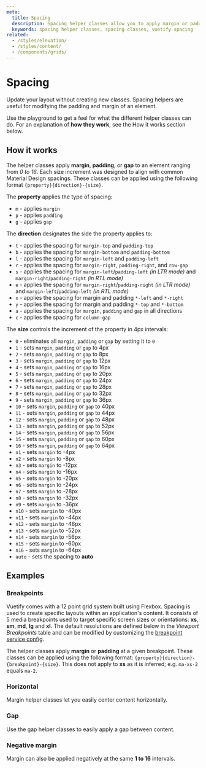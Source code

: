 ```yaml
---
meta:
  title: Spacing
  description: Spacing helper classes allow you to apply margin or padding to any element in increments from 1 to 5.
  keywords: spacing helper classes, spacing classes, vuetify spacing
related:
  - /styles/elevation/
  - /styles/content/
  - /components/grids/
---
```


# Spacing

Update your layout without creating new classes. Spacing helpers are useful for modifying the padding and margin of an element.

<page-features />

<entry />

Use the playground to get a feel for what the different helper classes can do. For an explanation of **how they work**, see the How it works section below.

<example file="spacing/usage" />

## How it works

The helper classes apply **margin**, **padding**, or **gap** to an element ranging from _0 to 16_. Each size increment was designed to align with common Material Design spacings. These classes can be applied using the following format `{property}{direction}-{size}`.

The **property** applies the type of spacing:

- `m` - applies `margin`
- `p` - applies `padding`
- `g` - applies `gap`

The **direction** designates the side the property applies to:

- `t` - applies the spacing for `margin-top` and `padding-top`
- `b` - applies the spacing for `margin-bottom` and `padding-bottom`
- `l` - applies the spacing for `margin-left` and `padding-left`
- `r` - applies the spacing for `margin-right`, `padding-right`, and `row-gap`
- `s` - applies the spacing for `margin-left`/`padding-left` _(in LTR mode)_ and `margin-right`/`padding-right` _(in RTL mode)_
- `e` - applies the spacing for `margin-right`/`padding-right` _(in LTR mode)_ and `margin-left`/`padding-left` _(in RTL mode)_
- `x` - applies the spacing for margin and padding `*-left` and `*-right`
- `y` - applies the spacing for margin and padding `*-top` and `*-bottom`
- `a` - applies the spacing for `margin`, `padding` and `gap` in all directions
- `c` - applies the spacing for `column-gap`

The **size** controls the increment of the property in 4px intervals:

- `0` - eliminates all `margin`, `padding` or `gap` by setting it to `0`
- `1` - sets `margin`, `padding` or `gap` to 4px
- `2` - sets `margin`, `padding` or `gap` to 8px
- `3` - sets `margin`, `padding` or `gap` to 12px
- `4` - sets `margin`, `padding` or `gap` to 16px
- `5` - sets `margin`, `padding` or `gap` to 20px
- `6` - sets `margin`, `padding` or `gap` to 24px
- `7` - sets `margin`, `padding` or `gap` to 28px
- `8` - sets `margin`, `padding` or `gap` to 32px
- `9` - sets `margin`, `padding` or `gap` to 36px
- `10` - sets `margin`, `padding` or `gap` to 40px
- `11` - sets `margin`, `padding` or `gap` to 44px
- `12` - sets `margin`, `padding` or `gap` to 48px
- `13` - sets `margin`, `padding` or `gap` to 52px
- `14` - sets `margin`, `padding` or `gap` to 56px
- `15` - sets `margin`, `padding` or `gap` to 60px
- `16` - sets `margin`, `padding` or `gap` to 64px
- `n1` - sets `margin` to -4px
- `n2` - sets `margin` to -8px
- `n3` - sets `margin` to -12px
- `n4` - sets `margin` to -16px
- `n5` - sets `margin` to -20px
- `n6` - sets `margin` to -24px
- `n7` - sets `margin` to -28px
- `n8` - sets `margin` to -32px
- `n9` - sets `margin` to -36px
- `n10` - sets `margin` to -40px
- `n11` - sets `margin` to -44px
- `n12` - sets `margin` to -48px
- `n13` - sets `margin` to -52px
- `n14` - sets `margin` to -56px
- `n15` - sets `margin` to -60px
- `n16` - sets `margin` to -64px
- `auto` - sets the spacing to **auto**

## Examples

### Breakpoints

Vuetify comes with a 12 point grid system built using Flexbox. Spacing is used to create specific layouts within an application's content. It consists of 5 media breakpoints used to target specific screen sizes or orientations: **xs**, **sm**, **md**, **lg** and **xl**. The default resolutions are defined below in the *Viewport Breakpoints* table and can be modified by customizing the [breakpoint service config](/features/display-and-platform/).

<breakpoints-table />

The helper classes apply **margin** or **padding** at a given breakpoint. These classes can be applied using the following format: `{property}{direction}-{breakpoint}-{size}`. This does not apply to **xs** as it is inferred; e.g. `ma-xs-2` equals `ma-2`.

<example file="spacing/breakpoints" />

### Horizontal

Margin helper classes let you easily center content horizontally.

<example file="spacing/horizontal" />

### Gap

Use the gap helper classes to easily apply a gap between content.

<example file="spacing/gap" />

### Negative margin

Margin can also be applied negatively at the same **1 to 16** intervals.

<example file="spacing/negative-margin" />
